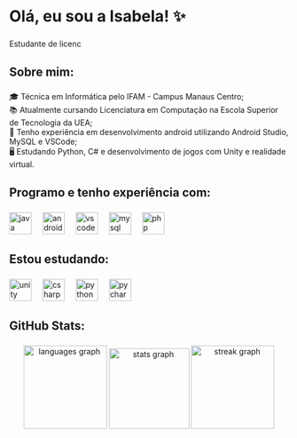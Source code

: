 <h1 align="left">Olá, eu sou a Isabela! ✨</h1>

###

<p align="left">Estudante de licenc</p>

###

<h2 align="left">Sobre mim:</h2>

###

<p align="left">🎓​ Técnica em Informática pelo IFAM - Campus Manaus Centro;<br>📚 Atualmente cursando Licenciatura em Computação na Escola Superior de Tecnologia da  UEA;<br>🎯 Tenho experiência em desenvolvimento android utilizando Android Studio, MySQL e VSCode;<br>🖥️​ Estudando Python, C# e desenvolvimento de jogos com Unity e realidade virtual.</p>

###

<h2 align="left">Programo e tenho experiência com:</h2>

###

<div align="left">
  <img src="https://skillicons.dev/icons?i=java" height="40" alt="java logo"  />
  <img width="12" />
  <img src="https://skillicons.dev/icons?i=androidstudio" height="40" alt="androidstudio logo"  />
  <img width="12" />
  <img src="https://skillicons.dev/icons?i=vscode" height="40" alt="vscode logo"  />
  <img width="12" />
  <img src="https://skillicons.dev/icons?i=mysql" height="40" alt="mysql logo"  />
  <img width="12" />
  <img src="https://skillicons.dev/icons?i=php" height="40" alt="php logo"  />
</div>

###

<h2 align="left">Estou estudando:</h2>

###

<div align="left">
  <img src="https://skillicons.dev/icons?i=unity" height="40" alt="unity logo"  />
  <img width="12" />
  <img src="https://skillicons.dev/icons?i=cs" height="40" alt="csharp logo"  />
  <img width="12" />
  <img src="https://skillicons.dev/icons?i=py" height="40" alt="python logo"  />
  <img width="12" />
  <img src="https://skillicons.dev/icons?i=pycharm" height="40" alt="pycharm logo"  />
</div>

###

<h2 align="left">GitHub Stats:</h2>

###

<div align="center">
  <img src="https://github-readme-stats.vercel.app/api/top-langs?username=IsabelaSevalho&locale=en&hide_title=false&layout=compact&card_width=320&langs_count=6&theme=midnight-purple&hide_border=false&order=2" height="150" alt="languages graph"  />
  <img src="https://github-readme-stats.vercel.app/api?username=IsabelaSevalho&hide_title=false&hide_rank=false&show_icons=true&include_all_commits=true&count_private=true&disable_animations=false&theme=midnight-purple&locale=en&hide_border=false&order=1" height="145" alt="stats graph"  />
  <img src="https://streak-stats.demolab.com?user=IsabelaSevalho&locale=en&mode=daily&theme=midnight-purple&hide_border=false&border_radius=5&order=3" height="150" alt="streak graph"  />
</div>

###
